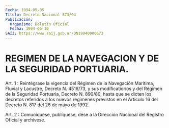 ```yaml
---
Fecha: 1994-05-05
Título: Decreto Nacional 673/94
Publicación:
  Organismo: Boletín Oficial
  Fecha: 1994-05-10
SAIJ: https://www.saij.gob.ar/DN19940000673
---
```

# REGIMEN DE LA NAVEGACION Y DE LA SEGURIDAD PORTUARIA.

<a id="1"></a>
Art.  1 : Reintégrase la vigencia del Régimen de la Navegación Marítima, Fluvial y Lacustre, Decreto N. 4516/73, y sus modificatiorios  y  del  Régimen de la Seguridad Portuaria, Decreto N. 890/80, hasta que se dicten  los decretos referidos a los nuevos regímenes previstos en el Artículo  16 del Decreto N. 817 del 26 de mayo de 1992.

<a id="2"></a>
Art. 2 : Comuníquese, publíquese, dése a la Dirección Nacional del Registro Oficial y archívese.